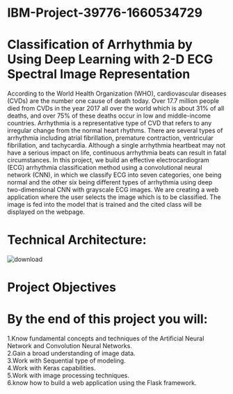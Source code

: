 # IBM-Project-39776-1660534729
# Classification of Arrhythmia by Using Deep Learning with 2-D ECG Spectral Image Representation
According to the World Health Organization (WHO), cardiovascular diseases (CVDs) are the number one cause of death today. Over 17.7 million people died from CVDs in the year 2017 all over the world which is about 31% of all deaths, and over 75% of these deaths occur in low and middle-income countries. Arrhythmia is a representative type of CVD that refers to any irregular change from the normal heart rhythms. There are several types of arrhythmia including atrial fibrillation, premature contraction, ventricular fibrillation, and tachycardia. Although a single arrhythmia heartbeat may not have a serious impact on life, continuous arrhythmia beats can result in fatal circumstances. In this project, we build an effective electrocardiogram (ECG) arrhythmia classification method using a convolutional neural network (CNN), in which we classify ECG into seven categories, one being normal and the other six being different types of arrhythmia using deep two-dimensional CNN with grayscale ECG images. We are creating a web application where the user selects the image which is to be classified. The image is fed into the model that is trained and the cited class will be displayed on the webpage.
# Technical Architecture:
![download](https://user-images.githubusercontent.com/113429243/202488425-2e78d967-8298-49af-888b-f7f6ed667b95.png)
# Project Objectives
# By the end of this project you will:
1.Know fundamental concepts and techniques of the Artificial Neural Network and Convolution Neural Networks.                                                                                                                                                                                                                                                                                                        
2.Gain a broad understanding of image data.                                                                                                                                              
3.Work with Sequential type of modeling.                                                                                                                                                       
4.Work with Keras capabilities.                                                                                                                                                                      
5.Work with image processing techniques.                                                                                                                                                  
6.know how to build a web application using the Flask framework.
